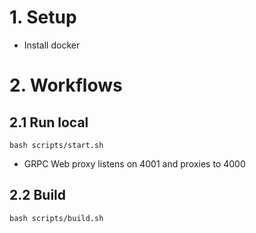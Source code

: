 # 1. Setup

- Install docker

# 2. Workflows

## 2.1 Run local

`bash scripts/start.sh`

- GRPC Web proxy listens on 4001 and proxies to 4000

## 2.2 Build

`bash scripts/build.sh`

